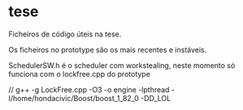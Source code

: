 # tese

Ficheiros de código úteis na tese.

Os ficheiros no prototype são os mais recentes e instáveis.

SchedulerSW.h é o scheduler com workstealing, neste momento só funciona com o lockfree.cpp do prototype

// g++ -g LockFree.cpp -O3 -o engine -lpthread -I/home/hondacivic/Boost/boost_1_82_0 -DD_LOL


